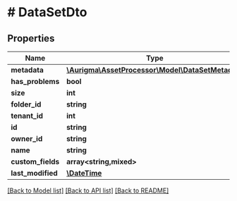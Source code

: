 # # DataSetDto

## Properties

Name | Type | Description | Notes
------------ | ------------- | ------------- | -------------
**metadata** | [**\Aurigma\AssetProcessor\Model\DataSetMetadata**](DataSetMetadata.md) |  | [optional]
**has_problems** | **bool** |  | [optional]
**size** | **int** |  | [optional]
**folder_id** | **string** |  | [optional]
**tenant_id** | **int** |  | [optional]
**id** | **string** |  | [optional]
**owner_id** | **string** |  | [optional]
**name** | **string** |  | [optional]
**custom_fields** | **array<string,mixed>** |  | [optional]
**last_modified** | [**\DateTime**](\DateTime.md) |  | [optional]

[[Back to Model list]](../../README.md#models) [[Back to API list]](../../README.md#endpoints) [[Back to README]](../../README.md)
